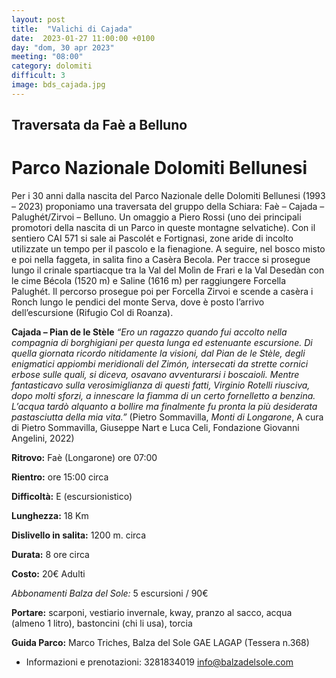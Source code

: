 ```yaml
---
layout: post
title:  "Valichi di Cajada"
date:  2023-01-27 11:00:00 +0100
day: "dom, 30 apr 2023"
meeting: "08:00"
category: dolomiti 
difficult: 3
image: bds_cajada.jpg
---
```


## Traversata da Faè a Belluno
# Parco Nazionale Dolomiti Bellunesi

Per i 30 anni dalla nascita del Parco Nazionale delle Dolomiti Bellunesi (1993 – 2023) proponiamo una traversata del gruppo della Schiara: Faè – Cajada – Palughét/Zirvoi – Belluno. Un omaggio a Piero Rossi (uno dei principali promotori della nascita di un Parco in queste montagne selvatiche).
Con il sentiero CAI 571 si sale ai Pascolét e Fortignasi, zone aride di incolto utilizzate un tempo per il pascolo e la fienagione. A seguire, nel bosco misto e poi nella faggeta, in salita fino a Casèra Becola. Per tracce si prosegue lungo il crinale spartiacque tra la Val del Molìn de Frari e la Val Desedàn con le cime Bécola (1520 m) e Saline (1616 m) per raggiungere Forcella Palughét. Il percorso prosegue poi per Forcella Zirvoi e scende a casèra i Ronch lungo le pendici del monte Serva, dove è posto l’arrivo dell’escursione (Rifugio Col di Roanza).   

**Cajada – Pian de le Stèle**
*“Ero un ragazzo quando fui accolto nella compagnia di borghigiani per questa lunga ed estenuante escursione. Di quella giornata ricordo nitidamente la visioni, dal Pian de le Stèle, degli enigmatici appiombi meridionali del Zimón, intersecati da strette cornici erbose sulle quali, si diceva, osavano avventurarsi i boscaioli. Mentre fantasticavo sulla verosimiglianza di questi fatti, Virginio Rotelli riusciva, dopo molti sforzi, a innescare la fiamma di un certo fornelletto a benzina. L’acqua tardò alquanto a bollire ma finalmente fu pronta la più desiderata pastasciutta della mia vita.”*
(Pietro Sommavilla, *Monti di Longarone*, A cura di Pietro Sommavilla, Giuseppe Nart e Luca Celi, Fondazione Giovanni Angelini, 2022)

**Ritrovo:** Faè (Longarone) ore 07:00

**Rientro:** ore 15:00 circa 

**Difficoltà:** E (escursionistico)

**Lunghezza:** 18 Km

**Dislivello in salita:**  1200 m. circa

**Durata:** 8 ore circa

**Costo:** 20€ Adulti

*Abbonamenti Balza del Sole:* 5 escursioni / 90€

**Portare:** scarponi, vestiario invernale, kway, pranzo al sacco, acqua (almeno 1 litro), bastoncini (chi li usa), torcia

**Guida Parco:** Marco Triches, Balza del Sole GAE LAGAP (Tessera n.368)
* Informazioni e prenotazioni:    3281834019    info@balzadelsole.com 
